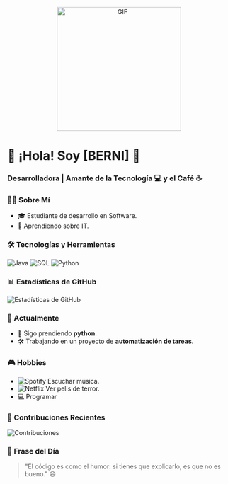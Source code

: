 <p align="center">
  <img alt="GIF" src="https://i.imgur.com/n8icGQc.gif" height="280" />
 <p/>


   # 🚀 ¡Hola! Soy [BERNI] 🚀
### Desarrolladora | Amante de la Tecnología 💻 y el Café ☕
<!-- TODO: Add last video link -->


### 👨‍💻 Sobre Mí
- 🎓 Estudiante de desarrollo en Software.
- 🌱 Aprendiendo sobre IT.


### 🛠️ Tecnologías y Herramientas
![Java](https://img.shields.io/badge/-Java-007396?style=flat-square&logo=java&logoColor=white)
![SQL](https://img.shields.io/badge/-SQL-4479A1?style=flat-square&logo=mysql&logoColor=white)
![Python](https://img.shields.io/badge/-Python-3776AB?style=flat-square&logo=python&logoColor=white)

### 📊 Estadísticas de GitHub
![Estadísticas de GitHub](https://github-readme-stats.vercel.app/api?username=tuusuario&show_icons=true&theme=radical)

### 🔭 Actualmente
- 🌱 Sigo prendiendo **python**.
- 🛠️ Trabajando en un proyecto de **automatización de tareas**.

### 🎮 Hobbies
- ![Spotify](https://img.shields.io/badge/-Spotify-1DB954?style=flat-square&logo=spotify&logoColor=white) Escuchar música.
- ![Netflix](https://img.shields.io/badge/-Netflix-E50914?style=flat-square&logo=netflix&logoColor=white) Ver pelis de terror.
- 💻 Programar 
  
### 🚀 Contribuciones Recientes
![Contribuciones](https://github-readme-activity-graph.vercel.app/graph?username=tuusuario&theme=github)
  
### 💬 Frase del Día
> "El código es como el humor: si tienes que explicarlo, es que no es bueno." 😄
